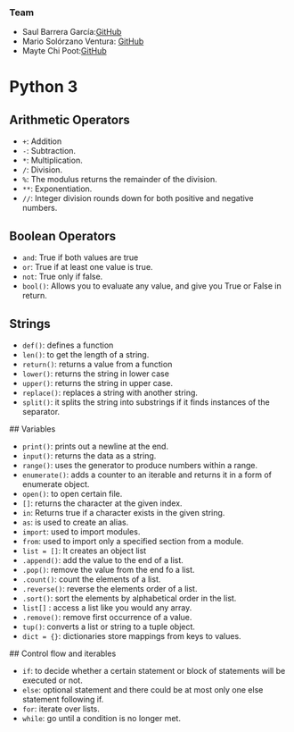 ### Team
+ Saul Barrera García:[GitHub](https://github.com/saulbg/markdowns)  
+ Mario Solórzano Ventura: [GitHub](https://github.com/mariosolven/chapter_4/)  
+ Mayte Chi Poot:[GitHub]()

# Python 3

## Arithmetic Operators

+ `+`: Addition
+ `-`: Subtraction.
+ `*`: Multiplication.
+ `/`: Division.
+ `%`: The modulus returns the remainder of the division.
+ `**`: Exponentiation.
+ `//`: Integer division rounds down for both positive and negative numbers.

## Boolean Operators

+ `and`: True if both values are true
+ `or`: True if at least one value is true.
+ `not`: True only if false.
+ `bool()`: Allows you to evaluate any value, and give you True or False in return.

## Strings


+ `def()`: defines a function
+ `len()`: to get the length of a string.
+ `return()`: returns a value from a function
+ `lower()`: returns the string in lower case
+ `upper()`: returns the string in upper case.
+ `replace()`: replaces a string with another string.
+ `split()`: it splits the string into substrings if it finds instances of the separator.

## Variables

+ `print()`: prints out a newline at the end.
+ `input()`: returns the data as a string.
+ `range()`: uses the generator to produce numbers within a range.
+ `enumerate()`: adds a counter to an iterable and returns it in a form of enumerate object.
+ `open()`: to open certain file.
+ `[]`: returns the character at the given index.
+ `in`: Returns true if a character exists in the given string.
+ `as`: is used to create an alias.
+ `import`: used to import modules.
+ `from`: used to import only a specified section from a module.
+ `list = []`: It creates an object list
+ `.append()`: add the value to the end of a list.
+ `.pop()`: remove the value from the end fo a list.
+ `.count()`: count the elements of a list.
+ `.reverse()`: reverse the elements order of a list.
+ `.sort()`: sort the elements by alphabetical order in the list.
+ `list[]` : access a list like you would any array.
+ `.remove()`: remove first occurrence of a value.
+ `tup()`: converts a list or string to a tuple object.
+ `dict = {}`: dictionaries store mappings from keys to values.

## Control flow and iterables

+ `if`: to decide whether a certain statement or block of statements will be executed or not.
+ `else`: optional statement and there could be at most only one else statement following if.
+ `for`: iterate over lists.
+ `while`: go until a condition is no longer met.